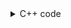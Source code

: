 <details><summary>C++ code</summary>

![](../../../assets/min-A-to-be-repeated-to-form-B.png)

</details>

